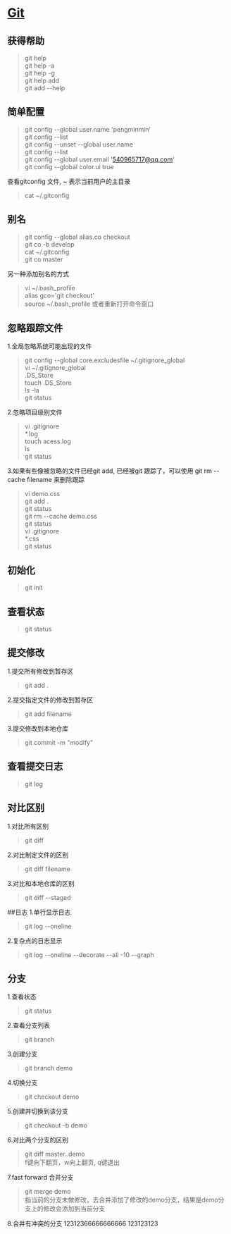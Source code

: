 # [Git](https://git-scm.com/)

## 获得帮助
> git help  
> git help -a  
> git help -g  
> git help add  
> git add --help

## 简单配置
> git config --global user.name 'pengminmin'  
> git config --list  
> git config --unset --global user.name  
> git config --list  
> git config --global user.email '540965717@qq.com'  
> git config --global color.ui true

查看gitconfig 文件, ~ 表示当前用户的主目录
> cat ~/.gitconfig

## 别名
> git config --global alias.co checkout  
> git co -b develop  
> cat ~/.gitconfig  
> git co master

另一种添加别名的方式
> vi ~/.bash_profile  
> alias gco='git checkout'  
> source ~/.bash_profile 或者重新打开命令窗口

## 忽略跟踪文件
1.全局忽略系统可能出现的文件
> git config --global core.excludesfile ~/.gitignore_global  
> vi ~/.gitignore_global  
> .DS_Store  
> touch .DS_Store  
> ls -la  
> git status

2.忽略项目级别文件
> vi .gitignore  
> \*.log  
> touch acess.log  
> ls  
> git status

3.如果有些像被忽略的文件已经git add, 已经被git 跟踪了，可以使用 git rm --cache filename 来删除跟踪
> vi demo.css  
> git add .  
> git status  
> git rm --cache demo.css  
> git status  
> vi .gitignore  
> \*.css  
> git status

## 初始化
> git init

## 查看状态
> git status

## 提交修改
1.提交所有修改到暂存区
> git add .

2.提交指定文件的修改到暂存区
> git add filename

3.提交修改到本地仓库  
> git commit -m "modify"

## 查看提交日志
> git log

## 对比区别
1.对比所有区别
> git diff

2.对比制定文件的区别
> git diff filename

3.对比和本地仓库的区别
> git diff --staged

##日志
1.单行显示日志
> git log --oneline

2.复杂点的日志显示
> git log --oneline --decorate --all -10 --graph

## 分支
1.查看状态
> git status

2.查看分支列表
> git branch

3.创建分支
> git branch demo

4.切换分支
> git checkout demo

5.创建并切换到该分支
> git checkout -b demo

6.对比两个分支的区别
> git diff master..demo  
> f键向下翻页，w向上翻页, q键退出

7.fast forward 合并分支
> git merge demo  
> 指当前的分支未做修改，去合并添加了修改的demo分支，结果是demo分支上的修改会添加到当前分支

8.合并有冲突的分支
12312366666666666
123123123
